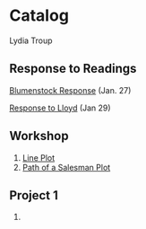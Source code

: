 # Catalog

Lydia Troup

## Response to Readings
[Blumenstock Response](https://github.com/lydiatroup/workshop/blob/master/blumenstock.md) (Jan. 27)

[Response to Lloyd](https://github.com/lydiatroup/workshop/blob/master/Lloyd.md) (Jan 29)

## Workshop

1. [Line Plot](https://github.com/lydiatroup/workshop/blob/master/plot2.png)
2. [Path of a Salesman Plot](https://github.com/lydiatroup/workshop/blob/master/7homes_plot.png)

## Project 1
1. 
